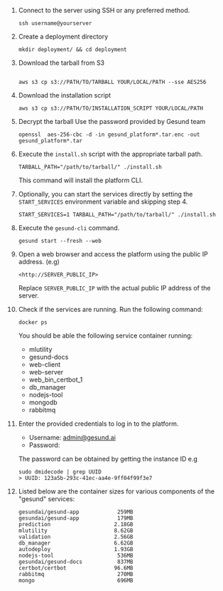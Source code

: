 1. Connect to the server using SSH or any preferred method.

    
    ```
    ssh username@yourserver
    ```
    
2. Create a deployment directory
    
    ```
    mkdir deployment/ && cd deployment
    ```
    
3. Download the tarball from S3
    
    ```
    
    aws s3 cp s3://PATH/TO/TARBALL YOUR/LOCAL/PATH --sse AES256
    ```
    
4. Download the installation script
    
    ```
    aws s3 cp s3://PATH/TO/INSTALLATION_SCRIPT YOUR/LOCAL/PATH
    ```
5. Decrypt the tarball
    Use the password provided by Gesund team
    ```
    openssl  aes-256-cbc -d -in gesund_platform*.tar.enc -out gesund_platform*.tar
    ```

6. Execute the `install.sh` script with the appropriate tarball path.
    
    ```
    TARBALL_PATH="/path/to/tarball/" ./install.sh
    
    ```
    
    This command will install the platform CLI.
    
7. Optionally, you can start the services directly by setting the `START_SERVICES` environment variable and skipping step 4.
    
    ```
    START_SERVICES=1 TARBALL_PATH="/path/to/tarball/" ./install.sh
    
    ```
    
8. Execute the `gesund-cli` command.
    
    ```
    gesund start --fresh --web
    
    ```
    
9. Open a web browser and access the platform using the public IP address. (e.g)
    
    ```
    <http://SERVER_PUBLIC_IP>
    
    ```
    
    Replace `SERVER_PUBLIC_IP` with the actual public IP address of the server.
    
10. Check if the services are running. Run the following command:
    
    ```
    docker ps
    ```
    
    You should be able the following service container running:
    
    - mlutility
    - gesund-docs
    - web-client
    - web-server
    - web_bin_certbot_1
    - db_manager
    - nodejs-tool
    - mongodb
    - rabbitmq
11. Enter the provided credentials to log in to the platform.
    - Username: [admin@gesund.ai](mailto:admin@gesund.ai)
    - Password:
    
    The password can be obtained by getting the instance ID e.g
    
    ```
    sudo dmidecode | grep UUID
    > UUID: 123a5b-293c-41ec-aa4e-9ff04f99f3e7
    ```
12. Listed below are the container sizes for various components of the "gesund" services:

    ```
    gesundai/gesund-app            259MB
    gesundai/gesund-app            179MB
    prediction                    2.18GB
    mlutility                     8.62GB
    validation                    2.56GB
    db_manager                    6.62GB
    autodeploy                    1.93GB
    nodejs-tool                    536MB
    gesundai/gesund-docs           837MB
    certbot/certbot               96.6MB
    rabbitmq                       270MB
    mongo                          696MB
    ```
